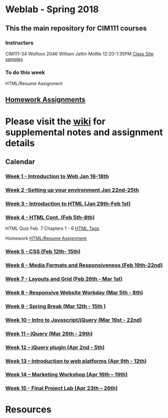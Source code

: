 # Weblab - Spring 2018

## This the main repository for CIM111 courses

### Instructors

CIM111-34 Wolfson 2046 William Jattin MoWe 12:20-1:35PM [Class Site samples](http://wjattin.github.io)



### To do this week
HTML/Resume Assignment

## [Homework Assignments](https://github.com/UMInteractive/Weblab/wiki/0-Assignments)


# Please visit the [wiki](https://github.com/UMInteractive/Weblab/wiki) for supplemental notes and assignment details

## Calendar

### [Week 1 - Introduction to Web Jan 16-18th ](https://github.com/UMInteractive/Weblab/wiki/1-Intro-to-the-WWW)

### [Week 2 -Setting up your environment Jan 22nd-25th](https://github.com/UMInteractive/Weblab/wiki/Setting-Up-Your-Environment)

### [Week 3 - Introduction to HTML (Jan 29th-Feb 1st)](https://github.com/UMInteractive/Weblab/wiki/2-HTML)

### [Week 4 - HTML Cont. (Feb 5th-8th)](https://github.com/UMInteractive/Weblab/wiki/2-HTML)

HTML Quiz Feb. 7 Chapters 1 - 6 [HTML Tags](https://github.com/UMInteractive/Weblab/wiki/2-HTML)

Homework [HTML/Resume Assignment](https://github.com/UMInteractive/Weblab/wiki/0-Assignments)

### [Week 5 - CSS (Feb 12th- 15th)](https://github.com/UMInteractive/Weblab/wiki/3-CSS)

### [Week 6 - Media Formats and Responsiveness (Feb 19th-22nd)](https://github.com/UMInteractive/Weblab/wiki/4-Media-Queries)

### [Week 7 - Layouts and Grid (Feb 26th - Mar 1st)](https://github.com/UMInteractive/Weblab/wiki/5-Layout)

### [Week 8 - Responsive Website Workday (Mar 5th - 8th)]()

### [Week 9 - Spring Break (Mar 12th - 15th )]()

### [Week 10 – Intro to Javascript/jQuery (Mar 19st - 22nd)](https://github.com/UMInteractive/Weblab/wiki/6-Javascript)

### [Week 11 – jQuery (Mar 26th - 29th)](https://github.com/UMInteractive/Weblab/wiki/6-Javascript)

### [Week 12 – jQuery plugin (Apr 2nd - 5th)](https://github.com/UMInteractive/Weblab/wiki/7-jQuery-Plugins)

### [Week 13 – Introduction to web platforms (Apr 9th - 12th)]()

### [Week 14 – Marketing Workshop (Apr 16th – 19th)]()

### [Week 15 - Final Project Lab (Apr 23th – 26th)]()

# Resources

